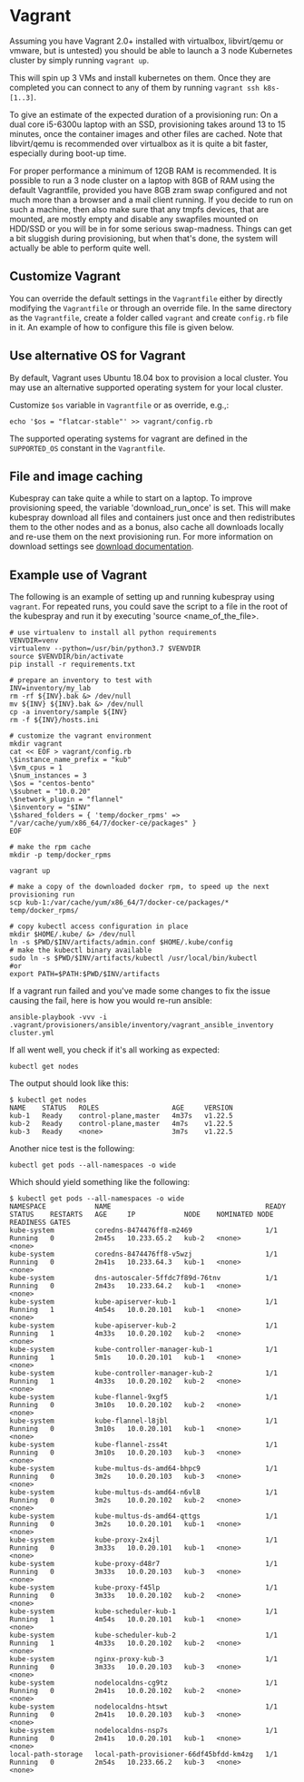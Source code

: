 # Vagrant

Assuming you have Vagrant 2.0+ installed with virtualbox, libvirt/qemu or
vmware, but is untested) you should be able to launch a 3 node Kubernetes
cluster by simply running `vagrant up`.

This will spin up 3 VMs and install kubernetes on them.
Once they are completed you can connect to any of them by running `vagrant ssh k8s-[1..3]`.

To give an estimate of the expected duration of a provisioning run:
On a dual core i5-6300u laptop with an SSD, provisioning takes around 13
to 15 minutes, once the container images and other files are cached.
Note that libvirt/qemu is recommended over virtualbox as it is quite a bit
faster, especially during boot-up time.

For proper performance a minimum of 12GB RAM is recommended.
It is possible to run a 3 node cluster on a laptop with 8GB of RAM using
the default Vagrantfile, provided you have 8GB zram swap configured and
not much more than a browser and a mail client running.
If you decide to run on such a machine, then also make sure that any tmpfs
devices, that are mounted, are mostly empty and disable any swapfiles
mounted on HDD/SSD or you will be in for some serious swap-madness.
Things can get a bit sluggish during provisioning, but when that's done,
the system will actually be able to perform quite well.

## Customize Vagrant

You can override the default settings in the `Vagrantfile` either by
directly modifying the `Vagrantfile` or through an override file.
In the same directory as the `Vagrantfile`, create a folder called
`vagrant` and create `config.rb` file in it.
An example of how to configure this file is given below.

## Use alternative OS for Vagrant

By default, Vagrant uses Ubuntu 18.04 box to provision a local cluster.
You may use an alternative supported operating system for your local cluster.

Customize `$os` variable in `Vagrantfile` or as override, e.g.,:

```ShellSession
echo '$os = "flatcar-stable"' >> vagrant/config.rb
```

The supported operating systems for vagrant are defined in the `SUPPORTED_OS`
constant in the `Vagrantfile`.

## File and image caching

Kubespray can take quite a while to start on a laptop. To improve provisioning
speed, the variable 'download_run_once' is set. This will make kubespray
download all files and containers just once and then redistributes them to
the other nodes and as a bonus, also cache all downloads locally and re-use
them on the next provisioning run. For more information on download settings
see [download documentation](/docs/downloads.md).

## Example use of Vagrant

The following is an example of setting up and running kubespray using `vagrant`.
For repeated runs, you could save the script to a file in the root of the
kubespray and run it by executing 'source <name_of_the_file>.

```ShellSession
# use virtualenv to install all python requirements
VENVDIR=venv
virtualenv --python=/usr/bin/python3.7 $VENVDIR
source $VENVDIR/bin/activate
pip install -r requirements.txt

# prepare an inventory to test with
INV=inventory/my_lab
rm -rf ${INV}.bak &> /dev/null
mv ${INV} ${INV}.bak &> /dev/null
cp -a inventory/sample ${INV}
rm -f ${INV}/hosts.ini

# customize the vagrant environment
mkdir vagrant
cat << EOF > vagrant/config.rb
\$instance_name_prefix = "kub"
\$vm_cpus = 1
\$num_instances = 3
\$os = "centos-bento"
\$subnet = "10.0.20"
\$network_plugin = "flannel"
\$inventory = "$INV"
\$shared_folders = { 'temp/docker_rpms' => "/var/cache/yum/x86_64/7/docker-ce/packages" }
EOF

# make the rpm cache
mkdir -p temp/docker_rpms

vagrant up

# make a copy of the downloaded docker rpm, to speed up the next provisioning run
scp kub-1:/var/cache/yum/x86_64/7/docker-ce/packages/* temp/docker_rpms/

# copy kubectl access configuration in place
mkdir $HOME/.kube/ &> /dev/null
ln -s $PWD/$INV/artifacts/admin.conf $HOME/.kube/config
# make the kubectl binary available
sudo ln -s $PWD/$INV/artifacts/kubectl /usr/local/bin/kubectl
#or
export PATH=$PATH:$PWD/$INV/artifacts
```

If a vagrant run failed and you've made some changes to fix the issue causing
the fail, here is how you would re-run ansible:

```ShellSession
ansible-playbook -vvv -i .vagrant/provisioners/ansible/inventory/vagrant_ansible_inventory cluster.yml
```

If all went well, you check if it's all working as expected:

```ShellSession
kubectl get nodes
```

The output should look like this:

```ShellSession
$ kubectl get nodes
NAME    STATUS   ROLES                  AGE     VERSION
kub-1   Ready    control-plane,master   4m37s   v1.22.5
kub-2   Ready    control-plane,master   4m7s    v1.22.5
kub-3   Ready    <none>                 3m7s    v1.22.5
```

Another nice test is the following:

```ShellSession
kubectl get pods --all-namespaces -o wide
```

Which should yield something like the following:

```ShellSession
$ kubectl get pods --all-namespaces -o wide
NAMESPACE            NAME                                      READY   STATUS    RESTARTS   AGE     IP            NODE    NOMINATED NODE   READINESS GATES
kube-system          coredns-8474476ff8-m2469                  1/1     Running   0          2m45s   10.233.65.2   kub-2   <none>           <none>
kube-system          coredns-8474476ff8-v5wzj                  1/1     Running   0          2m41s   10.233.64.3   kub-1   <none>           <none>
kube-system          dns-autoscaler-5ffdc7f89d-76tnv           1/1     Running   0          2m43s   10.233.64.2   kub-1   <none>           <none>
kube-system          kube-apiserver-kub-1                      1/1     Running   1          4m54s   10.0.20.101   kub-1   <none>           <none>
kube-system          kube-apiserver-kub-2                      1/1     Running   1          4m33s   10.0.20.102   kub-2   <none>           <none>
kube-system          kube-controller-manager-kub-1             1/1     Running   1          5m1s    10.0.20.101   kub-1   <none>           <none>
kube-system          kube-controller-manager-kub-2             1/1     Running   1          4m33s   10.0.20.102   kub-2   <none>           <none>
kube-system          kube-flannel-9xgf5                        1/1     Running   0          3m10s   10.0.20.102   kub-2   <none>           <none>
kube-system          kube-flannel-l8jbl                        1/1     Running   0          3m10s   10.0.20.101   kub-1   <none>           <none>
kube-system          kube-flannel-zss4t                        1/1     Running   0          3m10s   10.0.20.103   kub-3   <none>           <none>
kube-system          kube-multus-ds-amd64-bhpc9                1/1     Running   0          3m2s    10.0.20.103   kub-3   <none>           <none>
kube-system          kube-multus-ds-amd64-n6vl8                1/1     Running   0          3m2s    10.0.20.102   kub-2   <none>           <none>
kube-system          kube-multus-ds-amd64-qttgs                1/1     Running   0          3m2s    10.0.20.101   kub-1   <none>           <none>
kube-system          kube-proxy-2x4jl                          1/1     Running   0          3m33s   10.0.20.101   kub-1   <none>           <none>
kube-system          kube-proxy-d48r7                          1/1     Running   0          3m33s   10.0.20.103   kub-3   <none>           <none>
kube-system          kube-proxy-f45lp                          1/1     Running   0          3m33s   10.0.20.102   kub-2   <none>           <none>
kube-system          kube-scheduler-kub-1                      1/1     Running   1          4m54s   10.0.20.101   kub-1   <none>           <none>
kube-system          kube-scheduler-kub-2                      1/1     Running   1          4m33s   10.0.20.102   kub-2   <none>           <none>
kube-system          nginx-proxy-kub-3                         1/1     Running   0          3m33s   10.0.20.103   kub-3   <none>           <none>
kube-system          nodelocaldns-cg9tz                        1/1     Running   0          2m41s   10.0.20.102   kub-2   <none>           <none>
kube-system          nodelocaldns-htswt                        1/1     Running   0          2m41s   10.0.20.103   kub-3   <none>           <none>
kube-system          nodelocaldns-nsp7s                        1/1     Running   0          2m41s   10.0.20.101   kub-1   <none>           <none>
local-path-storage   local-path-provisioner-66df45bfdd-km4zg   1/1     Running   0          2m54s   10.233.66.2   kub-3   <none>           <none>
```
